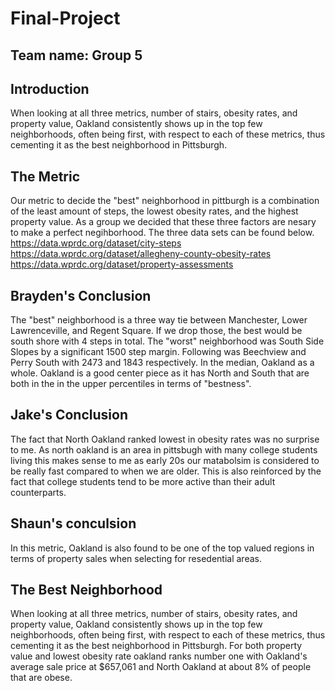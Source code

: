 # Final-Project

## Team name: Group 5
## Introduction
When looking at all three metrics, number of stairs, obesity rates, and property value, Oakland consistently shows up in the top few neighborhoods, often being first, with respect to each of these metrics, thus cementing it as the best neighborhood in Pittsburgh.

## The Metric
Our metric to decide the "best" neighborhood in pittburgh is a combination of the least amount of steps, the lowest obesity rates, and the highest property value. As a group we decided that these three factors are nesary to make a perfect negihborhood. The three data sets can be found below.
https://data.wprdc.org/dataset/city-steps
https://data.wprdc.org/dataset/allegheny-county-obesity-rates
https://data.wprdc.org/dataset/property-assessments
## Brayden's Conclusion
The "best" neighborhood is a three way tie between Manchester, Lower Lawrenceville, and Regent Square. If we drop those, the best would be south shore with 4 steps in total. The "worst" neighborhood was South Side Slopes by a significant 1500 step margin. Following was Beechview and Perry South with 2473 and 1843 respectively. In the median, Oakland as a whole. Oakland is a good center piece as it has North and South that are both in the in the upper percentiles in terms of "bestness".
## Jake's Conclusion
The fact that North Oakland ranked lowest in obesity rates was no surprise to me. As north oakland is an area in pittsbugh with many college students living this makes sense to me as early 20s our matabolsim is considered to be really fast compared to when we are older. This is also reinforced by the fact that college students tend to be more active than their adult counterparts.
## Shaun's conculsion
In this metric, Oakland is also found to be one of the top valued regions in terms of property sales when selecting for resedential areas.
## The Best Neighborhood
When looking at all three metrics, number of stairs, obesity rates, and property value, Oakland consistently shows up in the top few neighborhoods, often being first, with respect to each of these metrics, thus cementing it as the best neighborhood in Pittsburgh. For both property value and lowest obesity rate oakland ranks number one with Oakland's average sale price at $657,061 and North Oakland at about 8% of people that are obese. 

